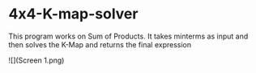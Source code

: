 # 4x4-K-map-solver

This program works on Sum of Products.
It takes minterms as input and then solves the K-Map and returns the final expression

![](Screen 1.png)
